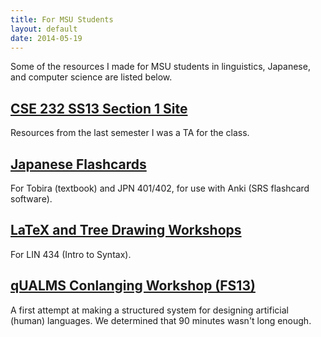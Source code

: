```yaml
---
title: For MSU Students
layout: default
date: 2014-05-19
---
```


Some of the resources I made for MSU students in linguistics, Japanese, and computer science are listed below.

## [CSE 232 SS13 Section 1 Site](cse232)
Resources from the last semester I was a TA for the class.

## [Japanese Flashcards](jpn)
For Tobira (textbook) and JPN 401/402, for use with Anki (SRS flashcard software).

## [LaTeX and Tree Drawing Workshops](latex)
For LIN 434 (Intro to Syntax).

## [qUALMS Conlanging Workshop (FS13)](conlanging)
A first attempt at making a structured system for designing artificial (human) languages. We determined that 90 minutes wasn't long enough.
